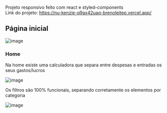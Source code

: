 Projeto responsivo feito com react e styled-components </br>
Link do projeto: https://nu-kenzie-q9ax42uaq-brenoleitep.vercel.app/


<h2>Página inicial</h2>

![image](https://user-images.githubusercontent.com/103108560/232097651-e0df641b-7d24-44f7-abff-7b9fc1b56b1a.png)

<h3>Home</h3>
<p>Na home existe uma calculadora que separa entre despesas e entradas os seus gastos/lucros</p>

![image](https://user-images.githubusercontent.com/103108560/232098426-64da4e1e-7c2e-4be3-8796-b478cf81b34d.png)

<p>Os filtros são 100% funcionais, separando corretamente os elementos por categoria</p>

![image](https://user-images.githubusercontent.com/103108560/232099200-b7621c3a-44f0-4616-b009-c6088d09abbd.png)

